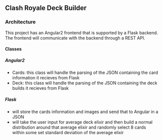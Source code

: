 ## Clash Royale Deck Builder


### Architecture
This project has an Angular2 frontend that is supported by a Flask backend. The frontend will communicate with the backend through a REST API.

#### Classes
##### Angular2 
- Cards: this class will handle the parsing of the JSON containing the card information it recieves from Flask
- Deck: this class will handle the parsing of the JSON containing the deck builds it recieves from Flask

##### Flask
- will store the cards information and images and send that to Angular in a JSON
- will take the user input for average deck elixir and then build a normal distribution around that average elixir and randomly select 8 cards within some set standard deviation of the average elixir



```

